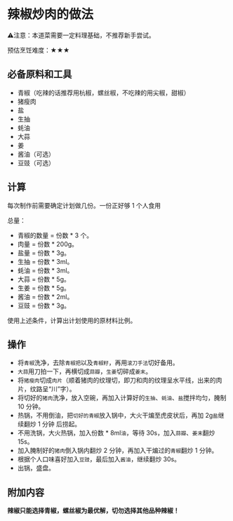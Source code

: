 # 辣椒炒肉的做法

⚠️注意：本道菜需要一定料理基础，不推荐新手尝试。

预估烹饪难度：★★★

## 必备原料和工具

* 青椒（吃辣的话推荐用杭椒，螺丝椒，不吃辣的用尖椒，甜椒）
* 猪瘦肉
* 盐
* 生抽
* 蚝油
* 大蒜
* 姜
* 酱油（可选）
* 豆豉（可选）

## 计算

每次制作前需要确定计划做几份。一份正好够 1 个人食用

总量：

* 青椒的数量 = 份数 * 3 个。
* 肉量 = 份数 * 200g。
* 盐量 = 份数 * 3g。
* 生抽 = 份数 * 3ml。
* 蚝油 = 份数 * 3ml。
* 大蒜 = 份数 * 5g。
* 生姜 = 份数 * 5g。
* 酱油 = 份数 * 2ml。
* 豆豉 = 份数 * 3g。

使用上述条件，计算出计划使用的原材料比例。

## 操作

* 将`青椒`洗净，去除`青椒把`以及`青椒籽`，再用`滚刀手法`切好备用。
* `大蒜`用刀拍一下，再横切成`蒜瓣`，`生姜`切碎成`姜末`。
* 将`猪瘦肉`切成`肉片`（顺着猪肉的纹理切，即刀和肉的纹理呈水平线，出来的肉片，纹路呈“川”字）。
* 将切好的`猪肉`洗净，放入空碗，再加入计算好的`生抽`、`蚝油`、`盐`搅拌均匀，腌制 10 分钟。
* 热锅，不用倒油，把`切好的青椒`放入锅中，大火干煸至虎皮状后，再加 2g`盐`继续翻炒 1 分钟 后捞起。
* 不用洗锅，大火热锅，加入份数 * 8ml`油`，等待 30s，加入`蒜瓣`、`姜末`翻炒 15s。
* 加入腌制好的`猪肉`倒入锅内翻炒 2 分钟，再加入干煸过的`青椒`翻炒 1 分钟。
* 根据个人口味喜好加入`豆豉`，最后加入`酱油`，继续翻炒 30s。
* 出锅，盛盘。

## 附加内容

**辣椒只能选择青椒，螺丝椒为最优解，切勿选择其他品种辣椒！**


